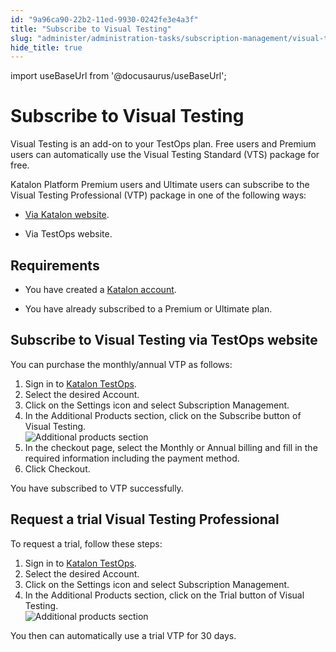 ```yaml
---
id: "9a96ca90-22b2-11ed-9930-0242fe3e4a3f"
title: "Subscribe to Visual Testing"
slug: "administer/administration-tasks/subscription-management/visual-testing-subscription/subscribe-to-visual-testing"
hide_title: true
---
```

import useBaseUrl from '@docusaurus/useBaseUrl';


# <a id="concept-8855" class="anchor_top_offset"/><a id="ariaid-title1" class="anchor_top_offset"/>Subscribe to Visual Testing

<p xmlns="http://www.w3.org/1999/xhtml" className="shortdesc">Visual Testing is an add-on to your TestOps plan. <span className="ph">Free</span> users and <span className="ph">Premium</span>  users can automatically use the Visual Testing Standard (VTS) package for free.</p> 
<div xmlns="http://www.w3.org/1999/xhtml" className="p"><span className="ph">Katalon Platform</span> <span className="ph">Premium</span> users and <span className="ph">Ultimate</span> users can subscribe to the Visual Testing Professional (VTP) package in one of the following ways:<ul className="ul"><li className="li"><p className="p"><a className="xref j-external-link" href="https://katalon.com/pricing/" target="_blank">Via Katalon website</a>.</p></li><li className="li"><p className="p">Via TestOps website.</p></li></ul></div>

## Requirements

<div xmlns="http://www.w3.org/1999/xhtml" className="p"><ul className="ul"><li className="li"><p className="p">You have created a <a className="xref j-external-link" href="https://www.katalon.com/sign-up/Katalon account" target="_blank">Katalon account</a>.</p></li><li className="li"><p className="p">You have already subscribed to a <span className="ph">Premium</span> or <span className="ph">Ultimate</span>  plan.</p></li></ul></div>

## <a id="task-2627" class="anchor_top_offset"/>Subscribe to <span xmlns="http://www.w3.org/1999/xhtml" className="ph">Visual Testing</span>  via <span xmlns="http://www.w3.org/1999/xhtml" className="ph">TestOps</span>  website

<section xmlns="http://www.w3.org/1999/xhtml" className="section context">You can purchase the monthly/annual VTP as follows:</section> 
<ol xmlns="http://www.w3.org/1999/xhtml" className="ol steps"><li className="li step stepexpand"><span className="ph cmd">Sign in to <a className="xref j-external-link" href="https://testops.katalon.io/login" target="_blank">Katalon TestOps</a>.</span></li><li className="li step stepexpand"><span className="ph cmd">Select the desired Account.</span></li><li className="li step stepexpand"><span className="ph cmd">Click on the <span className="ph uicontrol">Settings</span> icon and select <span className="ph uicontrol">Subscription Management</span>.</span></li><li className="li step stepexpand"><span className="ph cmd">In the <span className="ph uicontrol">Additional Products</span> section, click on the <span className="ph uicontrol">Subscribe</span> button of <span className="ph">Visual Testing</span>.</span><div className="itemgroup info"><img className="image" width={700} src={useBaseUrl("/dc9435a0-37f1-11ed-9930-0242fe3e4a3f.png")} alt="Additional products section" /></div></li><li className="li step stepexpand"><span className="ph cmd">In the checkout page, select the <span className="ph uicontrol">Monthly</span> or <span className="ph uicontrol">Annual</span> billing and fill in the required information including the payment method.</span></li><li className="li step stepexpand"><span className="ph cmd">Click <span className="ph uicontrol">Checkout</span>.</span></li></ol> 
<section xmlns="http://www.w3.org/1999/xhtml" className="section result">You have subscribed to VTP successfully.</section> 

## <a id="task-5088" class="anchor_top_offset"/>Request a trial Visual Testing Professional

<section xmlns="http://www.w3.org/1999/xhtml" className="section context">To request a trial, follow these steps:</section> 
<ol xmlns="http://www.w3.org/1999/xhtml" className="ol steps"><li className="li step stepexpand"><span className="ph cmd">Sign in to <a className="xref j-external-link" href="https://testops.katalon.io/login" target="_blank">Katalon TestOps</a>.</span></li><li className="li step stepexpand"><span className="ph cmd">Select the desired Account.</span></li><li className="li step stepexpand"><span className="ph cmd">Click on the <span className="ph uicontrol">Settings</span> icon and select <span className="ph uicontrol">Subscription Management</span>.</span></li><li className="li step stepexpand"><span className="ph cmd">In the <span className="ph uicontrol">Additional Products</span> section, click on the <span className="ph uicontrol">Trial</span> button of <span className="ph">Visual Testing</span>.</span><div className="itemgroup stepxmp"><img className="image" width={700} src={useBaseUrl("/dc9435a0-37f1-11ed-9930-0242fe3e4a3f.png")} alt="Additional products section" /></div></li></ol> 
<section xmlns="http://www.w3.org/1999/xhtml" className="section result">You then can automatically use a trial VTP for 30 days. </section> 
